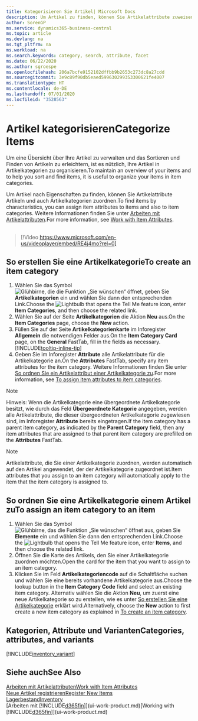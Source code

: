 ```yaml
---
title: Kategorisieren Sie Artikel| Microsoft Docs
description: Um Artikel zu finden, können Sie Artikelattribute zuweisen und Artikel nach den definierten Kategorien organisieren.
author: SorenGP
ms.service: dynamics365-business-central
ms.topic: article
ms.devlang: na
ms.tgt_pltfrm: na
ms.workload: na
ms.search.keywords: category, search, attribute, facet
ms.date: 06/22/2020
ms.author: sgroespe
ms.openlocfilehash: 206a7bcfe9152102dffbb9b2653c273dc8a27cdd
ms.sourcegitcommit: 3e9c89f90db5eaed599630299353300621fe4007
ms.translationtype: HT
ms.contentlocale: de-DE
ms.lasthandoff: 07/01/2020
ms.locfileid: "3528563"
---
```

# <a name="categorize-items"></a><span data-ttu-id="6f892-103">Artikel kategorisieren</span><span class="sxs-lookup"><span data-stu-id="6f892-103">Categorize Items</span></span>

<span data-ttu-id="6f892-104">Um eine Übersicht über Ihre Artikel zu verwalten und das Sortieren und Finden von Artikeln zu erleichtern, ist es nützlich, Ihre Artikel in Artikelkategorien zu organisieren.</span><span class="sxs-lookup"><span data-stu-id="6f892-104">To maintain an overview of your items and to help you sort and find items, it is useful to organize your items in item categories.</span></span>

<span data-ttu-id="6f892-105">Um Artikel nach Eigenschaften zu finden, können Sie Artikelattribute Artikeln und auch Artikelkategorien zuordnen.</span><span class="sxs-lookup"><span data-stu-id="6f892-105">To find items by characteristics, you can assign item attributes to items and also to item categories.</span></span> <span data-ttu-id="6f892-106">Weitere Informationen finden Sie unter [Arbeiten mit Artikelattributen](inventory-how-work-item-attributes.md).</span><span class="sxs-lookup"><span data-stu-id="6f892-106">For more information, see [Work with Item Attributes](inventory-how-work-item-attributes.md).</span></span>
<br><br>  

> [!Video https://www.microsoft.com/en-us/videoplayer/embed/RE4j4mo?rel=0]

## <a name="to-create-an-item-category"></a><span data-ttu-id="6f892-107">So erstellen Sie eine Artikelkategorie</span><span class="sxs-lookup"><span data-stu-id="6f892-107">To create an item category</span></span>
1. <span data-ttu-id="6f892-108">Wählen Sie das Symbol ![Glühbirne, die die Funktion „Sie wünschen“ öffnet](media/ui-search/search_small.png "Was möchten Sie tun?"), geben Sie **Artikelkategorien** ein und wählen Sie dann den entsprechenden Link.</span><span class="sxs-lookup"><span data-stu-id="6f892-108">Choose the ![Lightbulb that opens the Tell Me feature](media/ui-search/search_small.png "Tell me what you want to do") icon, enter **Item Categories**, and then choose the related link.</span></span>
2. <span data-ttu-id="6f892-109">Wählen Sie auf der Seite **Artikelkategorien** die Aktion **Neu** aus.</span><span class="sxs-lookup"><span data-stu-id="6f892-109">On the **Item Categories** page, choose the **New** action.</span></span>
3. <span data-ttu-id="6f892-110">Füllen Sie auf der Seite **Artikelkategorienkarte** im Inforegister **Allgemein** die notwendigen Felder aus.</span><span class="sxs-lookup"><span data-stu-id="6f892-110">On the **Item Category Card** page, on the **General** FastTab, fill in the fields as necessary.</span></span> [!INCLUDE[tooltip-inline-tip](includes/tooltip-inline-tip_md.md)]
4. <span data-ttu-id="6f892-111">Geben Sie im Inforegister **Attribute** alle Artikelattribute für die Artikelkategorie an.</span><span class="sxs-lookup"><span data-stu-id="6f892-111">On the **Attributes** FastTab, specify any item attributes for the item category.</span></span> <span data-ttu-id="6f892-112">Weitere Informationen finden Sie unter [So ordnen Sie ein Artikelattribut einer Artikelkategorie zu](inventory-how-work-item-attributes.md#to-assign-item-attributes-to-item-categories).</span><span class="sxs-lookup"><span data-stu-id="6f892-112">For more information, see [To assign item attributes to item categories](inventory-how-work-item-attributes.md#to-assign-item-attributes-to-item-categories).</span></span>

> [!NOTE]  
> <span data-ttu-id="6f892-113">Hinweis: Wenn die Artikelkategorie eine übergeordnete Artikelkategorie besitzt, wie durch das Feld **Übergeordnete Kategorie** angegeben, werden alle Artikelattribute, die dieser übergeordneten Artikelkategorie zugewiesen sind, im Inforegister **Attribute** bereits eingetragen.</span><span class="sxs-lookup"><span data-stu-id="6f892-113">If the item category has a parent item category, as indicated by the **Parent Category** field, then any item attributes that are assigned to that parent item category are prefilled on the **Attributes** FastTab.</span></span>

> [!NOTE]  
> <span data-ttu-id="6f892-114">Artikelattribute, die Sie einer Artikelkategorie zuordnen, werden automatisch auf den Artikel angewendet, der der Artikelkategorie zugeordnet ist.</span><span class="sxs-lookup"><span data-stu-id="6f892-114">Item attributes that you assign to an item category will automatically apply to the item that the item category is assigned to.</span></span>

## <a name="to-assign-an-item-category-to-an-item"></a><span data-ttu-id="6f892-115">So ordnen Sie eine Artikelkategorie einem Artikel zu</span><span class="sxs-lookup"><span data-stu-id="6f892-115">To assign an item category to an item</span></span>

1. <span data-ttu-id="6f892-116">Wählen Sie das Symbol ![Glühbirne, das die Funktion „Sie wünschen“ öffnet](media/ui-search/search_small.png "Was möchten Sie tun?") aus, geben Sie **Elemente** ein und wählen Sie dann den entsprechenden Link.</span><span class="sxs-lookup"><span data-stu-id="6f892-116">Choose the ![Lightbulb that opens the Tell Me feature](media/ui-search/search_small.png "Tell me what you want to do") icon, enter **Items**, and then choose the related link.</span></span>
2. <span data-ttu-id="6f892-117">Öffnen Sie die Karte des Artikels, den Sie einer Artikelkategorie zuordnen möchten.</span><span class="sxs-lookup"><span data-stu-id="6f892-117">Open the card for the item that you want to assign to an item category.</span></span>
3. <span data-ttu-id="6f892-118">Klicken Sie im Feld **Artikelkategoriencode** auf die Schaltfläche suchen und wählen Sie eine bereits vorhandene Artikelkategorie aus.</span><span class="sxs-lookup"><span data-stu-id="6f892-118">Choose the lookup button in the **Item Category Code** field and select an existing item category.</span></span> <span data-ttu-id="6f892-119">Alternativ wählen Sie die Aktion **Neu**, um zuerst eine neue Artikelkategorie so zu erstellen, wie es unter [So erstellen Sie eine Artikelkategorie](inventory-how-categorize-items.md#to-create-an-item-category) erklärt wird.</span><span class="sxs-lookup"><span data-stu-id="6f892-119">Alternatively, choose the **New** action to first create a new item category as explained in [To create an item category](inventory-how-categorize-items.md#to-create-an-item-category).</span></span>

## <a name="categories-attributes-and-variants"></a><span data-ttu-id="6f892-120">Kategorien, Attribute und Varianten</span><span class="sxs-lookup"><span data-stu-id="6f892-120">Categories, attributes, and variants</span></span>

[!INCLUDE[inventory_variant](includes/inventory_variant.md)]

## <a name="see-also"></a><span data-ttu-id="6f892-121">Siehe auch</span><span class="sxs-lookup"><span data-stu-id="6f892-121">See Also</span></span>

[<span data-ttu-id="6f892-122">Arbeiten mit Artikelattributen</span><span class="sxs-lookup"><span data-stu-id="6f892-122">Work with Item Attributes</span></span>](inventory-how-work-item-attributes.md)  
[<span data-ttu-id="6f892-123">Neue Artikel registrieren</span><span class="sxs-lookup"><span data-stu-id="6f892-123">Register New Items</span></span>](inventory-how-register-new-items.md)  
[<span data-ttu-id="6f892-124">Lagerbestand</span><span class="sxs-lookup"><span data-stu-id="6f892-124">Inventory</span></span>](inventory-manage-inventory.md)  
<span data-ttu-id="6f892-125">[Arbeiten mit [!INCLUDE[d365fin](includes/d365fin_md.md)]](ui-work-product.md)</span><span class="sxs-lookup"><span data-stu-id="6f892-125">[Working with [!INCLUDE[d365fin](includes/d365fin_md.md)]](ui-work-product.md)</span></span>

